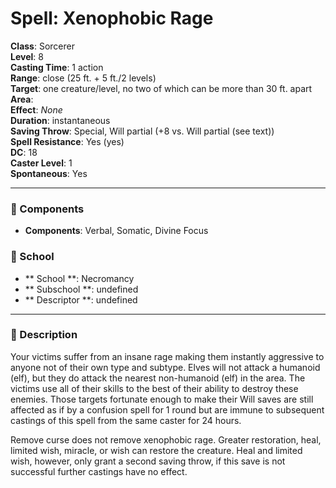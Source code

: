 
# Spell: Xenophobic Rage
**Class**: Sorcerer  
**Level**: 8  
**Casting Time**: 1 action  
**Range**: close (25 ft. + 5 ft./2 levels)  
**Target**: one creature/level, no two of which can be more than 30 ft. apart  
**Area**:   
**Effect**: _None_  
**Duration**: instantaneous  
**Saving Throw**: Special, Will partial (+8 vs. Will partial (see text))  
**Spell Resistance**: Yes (yes)  
**DC**: 18  
**Caster Level**: 1  
**Spontaneous**: Yes

---

### 🔮 Components
- **Components**: Verbal, Somatic, Divine Focus

### 🏫 School
- ** School **: Necromancy
- ** Subschool **: undefined
- ** Descriptor **: undefined
---

### 📜 Description
Your victims suffer from an insane rage making them instantly aggressive to anyone not of their own type and subtype. Elves will not attack a humanoid (elf), but they do attack the nearest non-humanoid (elf) in the area. The victims use all of their skills to the best of their ability to destroy these enemies. Those targets fortunate enough to make their Will saves are still affected as if by a confusion spell for 1 round but are immune to subsequent castings of this spell from the same caster for 24 hours. 

Remove curse does not remove xenophobic rage. Greater restoration, heal, limited wish, miracle, or wish can restore the creature. Heal and limited wish, however, only grant a second saving throw, if this save is not successful further castings have no effect.

